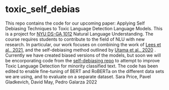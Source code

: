 # toxic_self_debias

This repo contains the code for our upcoming paper: Applying Self Debiasing 
Techniques to Toxic Language Detection Language Models. This is a project for
[NYU DS-GA 1012](https://docs.google.com/document/d/e/2PACX-1vRydPvLp9tNw1-45pp6IIl-jppX-tUfu0TQDVXRAiGA3CjIuJzBTzJo7cerQV08K8FqfUOYHBCPAggx/pub)
Natural Language Understanding. The course requires students to contribute to
the field of NLU with new research. In particular, our work focuses on combining
the work of [Lees et al., 2021](https://github.com/XuhuiZhou/Toxic_Debias), and
the self-debiasing method outlined by [Utama et al., 2020](https://arxiv.org/abs/2009.12303)
. Currently we have created biased versions of the models, but soon we will be
encorporating code from the [self-debiasing repo](https://github.com/UKPLab/emnlp2020-debiasing-unknownit)
to attempt to improve Toxic Language Detection for minority classified text.
The code has been edited to enable fine-tuning of BERT and RoBERTa on the different
data sets we are using, and to evaluate on a separate dataset.
Sara Price, Pavel Gladkevich, David May, Pedro Galarza 2022
<!---
## Overview
### Data
This repo contains code to detect toxic language with BERT/RoBERTa
Our experiments mainly focus on finetuning either on the dataset from 
["Large Scale Crowdsourcing and Characterization of Twitter Abusive Behavior"](https://ojs.aaai.org/index.php/ICWSM/article/view/14991) aka Founta, or on
["Nuanced Metrics for Measuring Unintended Bias
with Real Data for Text Classification"]("https://arxiv.org/pdf/1903.04561.pdf") aka Civil Comments.



### Code
Our implementation exists in the `.\src` folder. The `run_toxic.py` file
organize the classifier, and the `modeling_roberta_debias.py` builds the
ensemble-based model.

## Setup 

### Dependencies

We require pytorch(specifiy version) and transformers(specify version)
Additional requirements are are in
`requirements.txt` (Currently not accurate, has excessive non-needed)

# Work in progress the below needs to be edited

### Data

* You can find the index of the training data with different data selection
  methods in `data/founta/train`
* You can find a complete list of entries of data that we need for experiments
  in `data/demo.csv`
* Out-of-distribution (OOD) data, the two OOD datasets we use are publicly
  available:
    * ONI-adv: This dataset is the test set of the work ["Build it Break it Fix
it for Dialogue Safety: Robustness from Adversarial Human
Attack"](https://www.aclweb.org/anthology/D19-1461/)
    * User-reported: This dataset is from the work ['User-Level Race and Ethnicity Predictors from Twitter Text'](https://www.aclweb.org/anthology/C18-1130/)

* Our word list for lexical bias is in the file: `./data/word_based_bias_list.csv`
* Since we do not encourage building systems based on our relabeling dataset,
  we decide not to release the relabeling dataset publicly. For research purpose, please
  contact the first author for the access of the dataset.

## Experiments

### Measure Dataset Bias
Run 
```python 
python ./tools/get_stats.py /location/of/your/data_file.csv

```
To obtain the Peasonr correlation between toxicity and Tox-Trig words/ aav
probabilities.

### Fine-tune a Vanilla RoBERTa
Run 
```bash
sh run_toxic.sh 
```

### Fine-tune a Ensemble-based RoBERTa
Run 
```bash
sh run_toxic_debias.sh
```

You need to obtain the bias-only model first in order to train the ensemble
model. Feel free to use files we provided in the folder `tools`.

### Model Evaluation & Measuring Models' Bias

You can use the same fine-tuning script to obtain predictions from models. 

The measuring bias script takes the predictions as input and output models'
performance and lexical/dialectal bias scores. The script is available in the
`src` folder.
